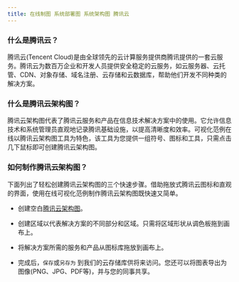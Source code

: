 ```yaml
---
title: 在线制图 系统部署图 系统架构图 腾讯云
---
```


### 什么是腾讯云？

腾讯云(Tencent Cloud)是由全球领先的云计算服务提供商腾讯提供的一套云服务。腾讯云为数百万企业和开发人员提供安全稳定的云服务，如云服务器、云托管、CDN、对象存储、域名注册、云存储和云数据库，帮助他们开发不同种类的解决方案。


### 什么是腾讯云架构图？

腾讯云架构图代表了腾讯云服务和产品在信息技术解决方案中的使用。它允许信息技术和系统管理员直观地记录腾讯基础设施，以提高清晰度和效率。可视化范例在线以腾讯云架构图工具为特色，该工具为您提供一组符号、图标和工具，只需点击几下鼠标即可创建腾讯云架构图。

### 如何制作腾讯云架构图？

下面列出了轻松创建腾讯云架构图的三个快速步骤。借助拖放式腾讯云图标和直观的界面，使用在线可视化范例制作腾讯云架构图既快速又简单。

- 创建空白[腾讯云架构图](https://www.freedgo.com/draw_index.html?libs=tencent;general;basic;arrows2 "腾讯云架构图")。

- 创建区域以代表解决方案的不同部分和区域。只需将区域形状从调色板拖到画布上。

- 将解决方案所需的服务和产品从图标库拖放到画布上。

- 完成后，`保存`或`另存为` 到我们的云存储库供将来访问。您还可以将图表导出为图像(PNG、JPG、PDF等)，并与您的同事共享。
